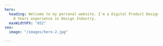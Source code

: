```yaml
---
hero:
  heading: Welcome to my personal website. I'm a Digital Product Designer who have
    8 Years experience in Design Industry.
  maxWidthPX: "652"
seo:
  image: "/images/hero-2.jpg"

---
```

